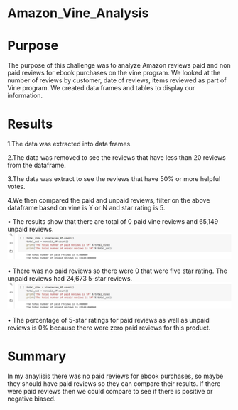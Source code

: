 # Amazon_Vine_Analysis

# Purpose
The purpose of this challenge was to analyze Amazon reviews paid and non paid reviews for ebook purchases on the vine program. We looked at  the number of reviews by customer, date of reviews, items reviewed as part of Vine program. We created data frames and tables to display our information.

# Results
1.The data was extracted into data frames.

2.The data was removed to see the reviews that have less than 20 reviews from the dataframe.

3.The data was extract to see  the reviews that have 50% or more helpful votes.

4.We then compared the paid and unpaid reviews, filter on the above dataframe based on vine is Y or N and star rating is 5.

•	The results show that there are total of 0 paid vine reviews and  65,149 unpaid reviews.
![](https://github.com/jmajma327/Amazon_Vine_Analysis/blob/main/paid_unpaid_reviews.png)

•	There was no paid reviews so there were 0 that were five star rating. The unpaid reviews had  24,673 5-star reviews.
![](https://github.com/jmajma327/Amazon_Vine_Analysis/blob/main/paid_unpaid_reviews.png)

•	The percentage of 5-star ratings for paid reviews as well as unpaid reviews is 0% because there were zero paid reviews for this product.


# Summary
In my anaylisis there was no paid reviews for ebook purchases, so maybe they should have paid reviews so they can compare their results. If there were paid reviews then we could compare to see if  there is positive or negative biased. 
